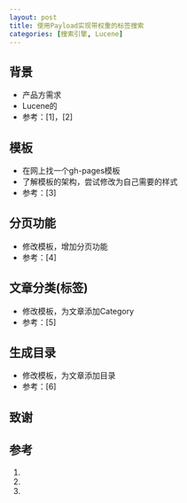 ```yaml
---
layout: post
title: 使用Payload实现带权重的标签搜索
categories: [搜索引擎, Lucene]
---
```


## 背景
- 产品方需求
- Lucene的
- 参考：[1]，[2]

## 模板
- 在网上找一个gh-pages模板
- 了解模板的架构，尝试修改为自己需要的样式
- 参考：[3]

## 分页功能
- 修改模板，增加分页功能
- 参考：[4]

## 文章分类(标签)
- 修改模板，为文章添加Category
- 参考：[5]

## 生成目录
- 修改模板，为文章添加目录
- 参考：[6]

## 致谢


## 参考

1. []()
2. []()
3. []()